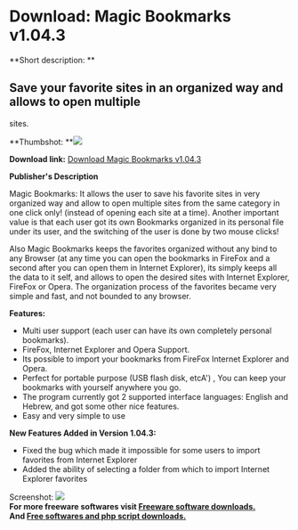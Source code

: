 # Download: Magic Bookmarks v1.04.3

**Short description: **

## Save your favorite sites in an organized way and allows to open multiple
sites.

  
**Thumbshot: **![](http://www.freewarefiles.com/screenshot/magicbmarks_md.jpg)   
  
**Download link:** [Download Magic Bookmarks v1.04.3](http://freesoftwares.boysofts.com/Magic-Bookmarks-V_program_27560.html)  
  

**Publisher's Description**  
  

Magic Bookmarks: It allows the user to save his favorite sites in very
organized way and allow to open multiple sites from the same category in one
click only! (instead of opening each site at a time). Another important value
is that each user got its own Bookmarks organized in its personal file under
its user, and the switching of the user is done by two mouse clicks!

Also Magic Bookmarks keeps the favorites organized without any bind to any
Browser (at any time you can open the bookmarks in FireFox and a second after
you can open them in Internet Explorer), its simply keeps all the data to it
self, and allows to open the desired sites with Internet Explorer, FireFox or
Opera. The organization process of the favorites became very simple and fast,
and not bounded to any browser.

**Features:**

  * Multi user support (each user can have its own completely personal bookmarks). 
  * FireFox, Internet Explorer and Opera Support. 
  * Its possible to import your bookmarks from FireFox Internet Explorer and Opera. 
  * Perfect for portable purpose (USB flash disk, etcA') , You can keep your bookmarks with yourself anywhere you go. 
  * The program currently got 2 supported interface languages: English and Hebrew, and got some other nice features. 
  * Easy and very simple to use 

**New Features Added in Version 1.04.3:**

  * Fixed the bug which made it impossible for some users to import favorites from Internet Explorer 
  * Added the ability of selecting a folder from which to import Internet Explorer favorites 

  
  
Screenshot: ![](http://www.freewarefiles.com/screenshot/magicbmarks.jpg)  
**For more freeware softwares visit [Freeware software downloads.](http://freesoftwares.boysofts.com/)**   
**And [Free softwares and php script downloads.](http://www.boysofts.com/)**

